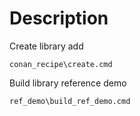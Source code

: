 # Description

Create library add
```
conan_recipe\create.cmd
```


Build library reference demo
```
ref_demo\build_ref_demo.cmd
```

